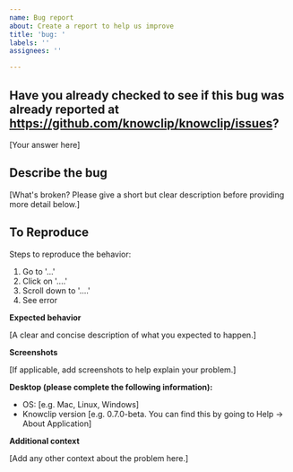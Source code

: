 ```yaml
---
name: Bug report
about: Create a report to help us improve
title: 'bug: '
labels: ''
assignees: ''

---
```


<!----------------------------------------------------------------->
<!---                    IMPORTANT NOTICE:                      --->
<!--- Please check https://github.com/knowclip/knowclip/issues  --->
<!--- before opening a new issue, as someone may have already   --->
<!--- reported the same bug. Thanks for valuing developer time! --->
<!----------------------------------------------------------------->

**Have you already checked to see if this bug was already reported at https://github.com/knowclip/knowclip/issues?**
---

[Your answer here]

**Describe the bug**
---

[What's broken? Please give a short but clear description before providing more detail below.]

**To Reproduce**
---

Steps to reproduce the behavior:
1. Go to '...'
2. Click on '....'
3. Scroll down to '....'
4. See error

**Expected behavior**


[A clear and concise description of what you expected to happen.]

**Screenshots**


[If applicable, add screenshots to help explain your problem.]

**Desktop (please complete the following information):**

 - OS: [e.g. Mac, Linux, Windows]
 - Knowclip version [e.g. 0.7.0-beta. You can find this by going to Help -> About Application]

**Additional context**

[Add any other context about the problem here.]
